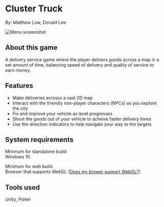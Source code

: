 # Cluster Truck
By: Matthew Low, Donald Lee  

![Menu screenshot](https://media.githubusercontent.com/media/mmdlow/UPS-sim/master/Screenshots/Screenshot%202018-07-30%2016.06.35.png) 

## About this game
A delivery service game where the player delivers goods across a map in a set amount of time, balancing speed of delivery and quality of service to earn money.

## Features
  * Make deliveries acrosss a vast 2D map
  * Interact with the friendly non-player characters (NPCs) as you explore the city
  * Fix and improve your vehicle as level progresses
  * Shoot the goods out of your vehicle to acheive faster delivery times
  * Use the direction indicators to help navigate your way to the targets

## System requirements
Minimum for standalone build:  
Windows 10

Minimum for web build:  
Browser that supports WebGL
([Does my brower support WebGL?](https://get.webgl.org/))

## Tools used
Unity, Piskel
